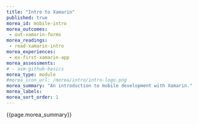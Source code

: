 ```yaml
---
title: "Intro to Xamarin"
published: true
morea_id: mobile-intro
morea_outcomes:
 - out-xamarin-forms
morea_readings:
 - read-xamarin-intro
morea_experiences:
 - ex-first-xamarin-app
morea_assessments:
# - asm-github-basics
morea_type: module
#morea_icon_url: /morea/intro/intro-logo.png
morea_summary: "An introduction to mobile development with Xamarin."
morea_labels:
morea_sort_order: 1
---
```


{{page.morea_summary}}
